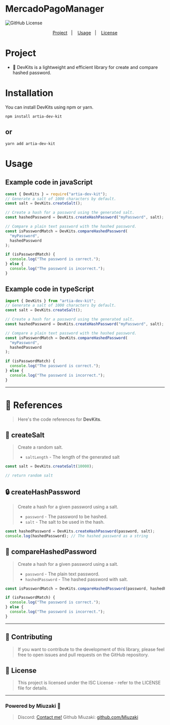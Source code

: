# MercadoPagoManager

![GitHub License](https://img.shields.io/badge/license-ISC-blue.svg)

<p align="center">
  <a href="#project">Project</a>&nbsp;&nbsp;&nbsp;|&nbsp;&nbsp;&nbsp;
  <a href="#usage">Usage</a>&nbsp;&nbsp;&nbsp;|&nbsp;&nbsp;&nbsp;
  <a href="#-license">License</a>
</p>

# Project

- 🔐 DevKits is a lightweight and efficient library for create and compare hashed password.<br>

# Installation

You can install DevKits using npm or yarn.

```shell
npm install artia-dev-kit
```

## or

```shell
yarn add artia-dev-kit
```

# Usage

## Example code in javaScript

```js
const { DevKits } = require("artia-dev-kit");
// Generate a salt of 1000 characters by default.
const salt = DevKits.createSalt();

// Create a hash for a password using the generated salt.
const hashedPassword = DevKits.createHashPassword("myPassword", salt);

// Compare a plain text password with the hashed password.
const isPasswordMatch = DevKits.compareHashedPassword(
  "myPassword",
  hashedPassword
);

if (isPasswordMatch) {
  console.log("The password is correct.");
} else {
  console.log("The password is incorrect.");
}
```

## Example code in typeScript

```ts
import { DevKits } from "artia-dev-kit";
// Generate a salt of 1000 characters by default.
const salt = DevKits.createSalt();

// Create a hash for a password using the generated salt.
const hashedPassword = DevKits.createHashPassword("myPassword", salt);

// Compare a plain text password with the hashed password.
const isPasswordMatch = DevKits.compareHashedPassword(
  "myPassword",
  hashedPassword
);

if (isPasswordMatch) {
  console.log("The password is correct.");
} else {
  console.log("The password is incorrect.");
}
```

<hr></hr>

# 📂 References

> Here's the code references for **DevKits**.

## 🔑 createSalt

> Create a random salt.
>
> - `saltLength` - The length of the generated salt

```js
const salt = DevKits.createSalt(10000);

// return random salt
```

## 🔒 createHashPassword

> Create a hash for a given password using a salt.
>
> - `password` - The password to be hashed.
> - `salt` - The salt to be used in the hash.

```js
const hashedPassword = DevKits.createHashPassword(password, salt);
console.log(hashedPassword); // The hashed password as a string
```

## 🔐 compareHashedPassword

> Create a hash for a given password using a salt.
>
> - `password` - The plain text password.
> - `hashedPassword` - The hashed password with salt.

```js
const isPasswordMatch = DevKits.compareHashedPassword(password, hashedPassword); // True if the passwords match, false otherwise.

if (isPasswordMatch) {
  console.log("The password is correct.");
} else {
  console.log("The password is incorrect.");
}
```

---

## 🧱 Contributing

> If you want to contribute to the development of this library, please feel free to open issues and pull requests on the GitHub repository.

## 📝 License

> This project is licensed under the ISC License - refer to the LICENSE file for details.

---

### Powered by Miuzaki 👋

> Discord: [Contact me!](https://discord.com/users/976269710956068904) Github Miuzaki: [github.com/Miuzaki](https://github.com/Miuzaki) &nbsp;

